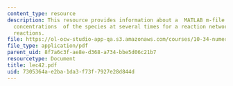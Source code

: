 ```yaml
---
content_type: resource
description: This resource provides information about a  MATLAB m-file predicts the
  concentrations  of the species at several times for a reaction network of the two
  reactions.
file: https://ol-ocw-studio-app-qa.s3.amazonaws.com/courses/10-34-numerical-methods-applied-to-chemical-engineering-fall-2005/7305364ae2ba1da3f73f7927e28d844d_lec42.pdf
file_type: application/pdf
parent_uid: 8f7a6c3f-ae8e-d368-a734-bbe5d06c21b7
resourcetype: Document
title: lec42.pdf
uid: 7305364a-e2ba-1da3-f73f-7927e28d844d
---
```

